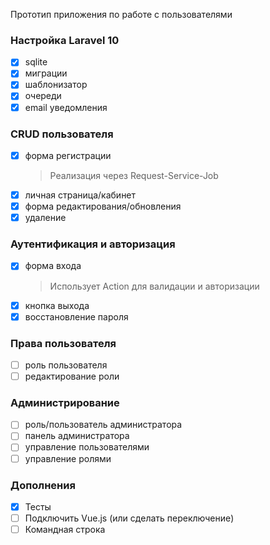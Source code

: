 Прототип приложения по работе с пользователями

### Настройка Laravel 10

- [x] sqlite
- [x] миграции
- [x] шаблонизатор
- [x] очереди
- [x] email уведомления

### CRUD пользователя

- [x] форма регистрации
  > Реализация через Request-Service-Job
- [x] личная страница/кабинет
- [x] форма редактирования/обновления
- [x] удаление

### Аутентификация и авторизация

- [x] форма входа
  > Использует Action для валидации и авторизации
- [x] кнопка выхода
- [x] восстановление пароля

### Права пользователя

- [ ] роль пользователя
- [ ] редактирование роли

### Администрирование

- [ ] роль/пользователь администратора
- [ ] панель администратора
- [ ] управление пользователями
- [ ] управление ролями

### Дополнения

- [x] Тесты
- [ ] Подключить Vue.js (или сделать переключение)
- [ ] Командная строка
